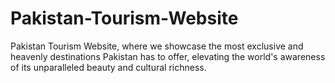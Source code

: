 # Pakistan-Tourism-Website
Pakistan Tourism Website, where we showcase the most exclusive and heavenly destinations Pakistan has to offer, elevating the world's awareness of its unparalleled beauty and cultural richness.

